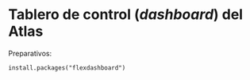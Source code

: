 # Tablero de control (_dashboard_) del Atlas

Preparativos:
```
install.packages("flexdashboard")
```
